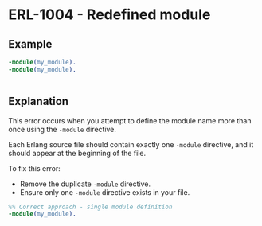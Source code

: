 # ERL-1004 - Redefined module

## Example

```erlang
-module(my_module).
-module(my_module).
```

```

```

## Explanation

This error occurs when you attempt to define the module name more than
once using the `-module` directive.

Each Erlang source file should contain exactly one `-module` directive,
and it should appear at the beginning of the file.

To fix this error:

- Remove the duplicate `-module` directive.
- Ensure only one `-module` directive exists in your file.

```erlang
%% Correct approach - single module definition
-module(my_module).
```
